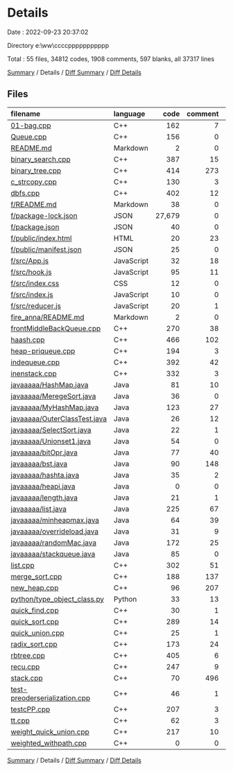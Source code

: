 # Details

Date : 2022-09-23 20:37:02

Directory e:\\ww\\ccccppppppppppp

Total : 55 files,  34812 codes, 1908 comments, 597 blanks, all 37317 lines

[Summary](results.md) / Details / [Diff Summary](diff.md) / [Diff Details](diff-details.md)

## Files
| filename | language | code | comment | blank | total |
| :--- | :--- | ---: | ---: | ---: | ---: |
| [01-bag.cpp](/01-bag.cpp) | C++ | 162 | 7 | 8 | 177 |
| [Queue.cpp](/Queue.cpp) | C++ | 156 | 0 | 4 | 160 |
| [README.md](/README.md) | Markdown | 2 | 0 | 1 | 3 |
| [binary_search.cpp](/binary_search.cpp) | C++ | 387 | 15 | 17 | 419 |
| [binary_tree.cpp](/binary_tree.cpp) | C++ | 414 | 273 | 40 | 727 |
| [c_strcopy.cpp](/c_strcopy.cpp) | C++ | 130 | 3 | 11 | 144 |
| [dbfs.cpp](/dbfs.cpp) | C++ | 402 | 12 | 17 | 431 |
| [f/README.md](/f/README.md) | Markdown | 38 | 0 | 33 | 71 |
| [f/package-lock.json](/f/package-lock.json) | JSON | 27,679 | 0 | 1 | 27,680 |
| [f/package.json](/f/package.json) | JSON | 40 | 0 | 1 | 41 |
| [f/public/index.html](/f/public/index.html) | HTML | 20 | 23 | 1 | 44 |
| [f/public/manifest.json](/f/public/manifest.json) | JSON | 25 | 0 | 1 | 26 |
| [f/src/App.js](/f/src/App.js) | JavaScript | 32 | 18 | 4 | 54 |
| [f/src/hook.js](/f/src/hook.js) | JavaScript | 95 | 11 | 15 | 121 |
| [f/src/index.css](/f/src/index.css) | CSS | 12 | 0 | 2 | 14 |
| [f/src/index.js](/f/src/index.js) | JavaScript | 10 | 0 | 5 | 15 |
| [f/src/reducer.js](/f/src/reducer.js) | JavaScript | 20 | 1 | 3 | 24 |
| [fire_anna/README.md](/fire_anna/README.md) | Markdown | 2 | 0 | 1 | 3 |
| [frontMiddleBackQueue.cpp](/frontMiddleBackQueue.cpp) | C++ | 270 | 38 | 20 | 328 |
| [haash.cpp](/haash.cpp) | C++ | 466 | 102 | 24 | 592 |
| [heap-priqueue.cpp](/heap-priqueue.cpp) | C++ | 194 | 3 | 6 | 203 |
| [indequeue.cpp](/indequeue.cpp) | C++ | 392 | 42 | 17 | 451 |
| [inenstack.cpp](/inenstack.cpp) | C++ | 332 | 3 | 13 | 348 |
| [javaaaaa/HashMap.java](/javaaaaa/HashMap.java) | Java | 81 | 10 | 9 | 100 |
| [javaaaaa/MeregeSort.java](/javaaaaa/MeregeSort.java) | Java | 36 | 0 | 6 | 42 |
| [javaaaaa/MyHashMap.java](/javaaaaa/MyHashMap.java) | Java | 123 | 27 | 10 | 160 |
| [javaaaaa/OuterClassTest.java](/javaaaaa/OuterClassTest.java) | Java | 26 | 12 | 6 | 44 |
| [javaaaaa/SelectSort.java](/javaaaaa/SelectSort.java) | Java | 22 | 1 | 2 | 25 |
| [javaaaaa/Unionset1.java](/javaaaaa/Unionset1.java) | Java | 54 | 0 | 11 | 65 |
| [javaaaaa/bitOpr.java](/javaaaaa/bitOpr.java) | Java | 77 | 40 | 13 | 130 |
| [javaaaaa/bst.java](/javaaaaa/bst.java) | Java | 90 | 148 | 19 | 257 |
| [javaaaaa/hashta.java](/javaaaaa/hashta.java) | Java | 35 | 2 | 4 | 41 |
| [javaaaaa/heapi.java](/javaaaaa/heapi.java) | Java | 0 | 0 | 1 | 1 |
| [javaaaaa/length.java](/javaaaaa/length.java) | Java | 21 | 1 | 5 | 27 |
| [javaaaaa/list.java](/javaaaaa/list.java) | Java | 225 | 67 | 40 | 332 |
| [javaaaaa/minheapmax.java](/javaaaaa/minheapmax.java) | Java | 64 | 39 | 8 | 111 |
| [javaaaaa/overrideload.java](/javaaaaa/overrideload.java) | Java | 31 | 9 | 6 | 46 |
| [javaaaaa/randomMac.java](/javaaaaa/randomMac.java) | Java | 172 | 25 | 18 | 215 |
| [javaaaaa/stackqueue.java](/javaaaaa/stackqueue.java) | Java | 85 | 0 | 6 | 91 |
| [list.cpp](/list.cpp) | C++ | 302 | 51 | 16 | 369 |
| [merge_sort.cpp](/merge_sort.cpp) | C++ | 188 | 137 | 17 | 342 |
| [new_heap.cpp](/new_heap.cpp) | C++ | 96 | 207 | 28 | 331 |
| [python/type_object_class.py](/python/type_object_class.py) | Python | 33 | 13 | 8 | 54 |
| [quick_find.cpp](/quick_find.cpp) | C++ | 30 | 1 | 3 | 34 |
| [quick_sort.cpp](/quick_sort.cpp) | C++ | 289 | 14 | 13 | 316 |
| [quick_union.cpp](/quick_union.cpp) | C++ | 25 | 1 | 7 | 33 |
| [radix_sort.cpp](/radix_sort.cpp) | C++ | 173 | 24 | 12 | 209 |
| [rbtree.cpp](/rbtree.cpp) | C++ | 405 | 6 | 19 | 430 |
| [recu.cpp](/recu.cpp) | C++ | 247 | 9 | 17 | 273 |
| [stack.cpp](/stack.cpp) | C++ | 70 | 496 | 26 | 592 |
| [test-preoderserialization.cpp](/test-preoderserialization.cpp) | C++ | 46 | 1 | 1 | 48 |
| [testcPP.cpp](/testcPP.cpp) | C++ | 207 | 3 | 3 | 213 |
| [tt.cpp](/tt.cpp) | C++ | 62 | 3 | 6 | 71 |
| [weight_quick_union.cpp](/weight_quick_union.cpp) | C++ | 217 | 10 | 11 | 238 |
| [weighted_withpath.cpp](/weighted_withpath.cpp) | C++ | 0 | 0 | 1 | 1 |

[Summary](results.md) / Details / [Diff Summary](diff.md) / [Diff Details](diff-details.md)